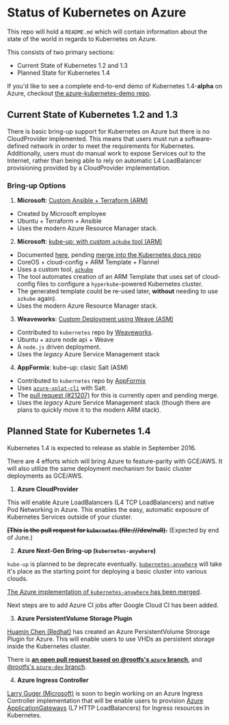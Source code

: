 # Status of Kubernetes on Azure

This repo will hold a `README.md` which will contain information about the state
 of the world in regards to Kubernetes on Azure.

This consists of two primary sections:
 * Current State of Kubernetes 1.2 and 1.3
 * Planned State for Kubernetes 1.4

If you'd like to see a complete end-to-end demo of Kubernetes 1.4-**alpha** on 
Azure, checkout [the azure-kubernetes-demo repo](https://github.com/colemickens/azure-kubernetes-demo).

## Current State of Kubernetes 1.2 and 1.3

There is basic bring-up support for Kubernetes on Azure but there is no
CloudProvider implemented. This means that users must run a software-defined 
network in order to meet the requirements for Kubernetes. Additionally, users 
must do manual work to expose Services out to the Internet, rather than being 
able to rely on automatic L4 LoadBalancer provisioning provided by a 
CloudProvider implementation.

### Bring-up Options

1. **Microsoft**: [Custom Ansible + Terraform (ARM)](https://github.com/edevil/kubernetes-deployment)
  * Created by Microsoft employee
  * Ubuntu + Terraform + Ansible
  * Uses the modern Azure Resource Manager stack.

2. **Microsoft**: [kube-up: with custom `azkube` tool (ARM)](http://colemickens.github.io/docs/getting-started-guides/azure/)
  * Documented [here](http://colemickens.github.io/docs/getting-started-guides/azure/), 
    pending [merge into the Kubernetes docs repo](https://github.com/kubernetes/kubernetes.github.io/pull/149)
  * CoreOS + cloud-config + ARM Template + Flannel
  * Uses a custom tool, [`azkube`](https://github.com/colemickens/azkube)
  * The tool automates creation of an ARM Template that uses set of cloud-config
    files to configure a `hyperkube`-powered Kubernetes cluster.
  * The generated template could be re-used later, **without** needing to use
    `azkube` again).
  * Uses the modern Azure Resource Manager stack.

3. **Weaveworks**: [Custom Deployment using Weave (ASM)](http://kubernetes.io/docs/getting-started-guides/coreos/azure/)
  * Contributed to `kubernetes` repo by [Weaveworks](https://www.weave.works/).
  * Ubuntu + azure node api + Weave
  * A `node.js` driven deployment. 
  * Uses the *legacy* Azure Service Management stack


4. **AppFormix**: kube-up: clasic Salt (ASM)
  * Contributed to `kubernetes` repo by [AppFormix](http://www.appformix.com/)
  * Uses [`azure-xplat-cli`](https://github.com/Azure/azure-xplat-cli) with Salt.
  * The [pull request (#21207)](https://github.com/kubernetes/kubernetes/pull/21207) 
    for this is currently open and pending merge.
  * Uses the *legacy* Azure Service Management stack (though there are plans to 
    quickly move it to the modern ARM stack).

## Planned State for Kubernetes 1.4

Kubernetes 1.4 is expected to release as stable in September 2016.

There are 4 efforts which will bring Azure to feature-parity with GCE/AWS. It 
will also utilize the same deployment mechanism for basic cluster deployments as GCE/AWS.

1. **Azure CloudProvider**

  This will enable Azure LoadBalancers (L4 TCP LoadBalancers) and native Pod 
  Networking in Azure. This enables the easy, automatic exposure of Kubernetes 
  Services outside of your cluster.

  ~~**[This is the pull request for `kubernetes`.(file:///dev/null).**~~
  (Expected by end of June.)

2. **Azure Next-Gen Bring-up (`kubernetes-anywhere`)**

  `kube-up` is planned to be deprecate eventually. [`kubernetes-anywhere`](https://github.com/kubernetes/kubernetes-anywhere) 
  will take it's place as the starting point for deploying a basic cluster into 
  various clouds.

  [The Azure implementation of `kubernetes-anywhere` has been merged](https://github.com/kubernetes/kubernetes-anywhere).

  Next steps are to add Azure CI jobs after Google Cloud CI has been added.

3. **Azure PersistentVolume Storage Plugin**

  [Huamin Chen (Redhat)](https://github.com/rootfs) has created an
  Azure PersistentVolume Strorage Plugin for Azure. This will enable users to 
  use VHDs as persistent storage inside the Kubernetes cluster.

  There is **[an open pull request based on @rootfs's `azure` branch](https://github.com/kubernetes/kubernetes/pull/25195)**,
  and [@rootfs's `azure-dev` branch](https://github.com/rootfs/kubernetes/tree/azure-vhd).

4. **Azure Ingress Controller**

  [Larry Guger (Microsoft)](https://github.com/JargoonPard) is soon to begin 
  working on an Azure Ingress Controller implementation that will be enable 
  users to provision [Azure ApplicationGateways](https://azure.microsoft.com/en-us/services/application-gateway/) 
  (L7 HTTP LoadBalancers) for Ingress resources in Kubernetes.

